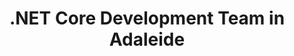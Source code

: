 ---
title: .NET Core Development Team in Adaleide
permalink: /landings/net-core-developer-adaleide
technology: .NET Core
location: Adaleide
---